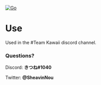 [![Go](https://github.com/NekoFluff/sensei-discord-bot-go/actions/workflows/go.yml/badge.svg)](https://github.com/NekoFluff/sensei-discord-bot-go/actions/workflows/go.yml)

# Use

Used in the #Team Kawaii discord channel.

### Questions?

Discord: <b>きつね#1040</b>

Twitter: <b>@SheavinNou</b>
